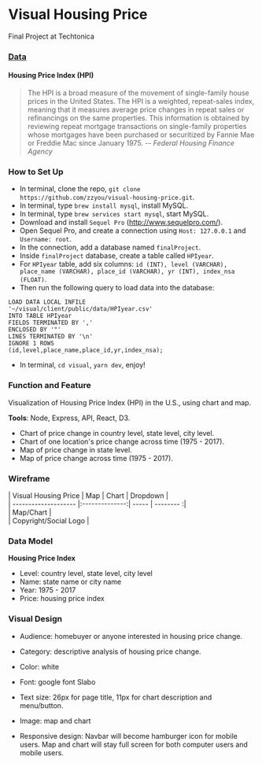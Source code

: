 # Visual Housing Price
Final Project at Techtonica

### [Data](https://www.fhfa.gov/KeyTopics/pages/house-price-index.aspx)
#### Housing Price Index (HPI)
> The HPI is a broad measure of the movement of single-family house prices in the United States. The HPI is a weighted, repeat-sales index, meaning that it measures average price changes in repeat sales or refinancings on the same properties.  This information is obtained by reviewing repeat mortgage transactions on single-family properties whose mortgages have been purchased or securitized by Fannie Mae or Freddie Mac since January 1975.
> -- *Federal Housing Finance Agency*

### How to Set Up
* In terminal, clone the repo, `git clone https://github.com/zzyou/visual-housing-price.git`.
* In terminal, type `brew install mysql`, install MySQL.
* In terminal, type `brew services start mysql`, start MySQL.
* Download and install `Sequel Pro` (http://www.sequelpro.com/).
* Open Sequel Pro, and create a connection using `Host: 127.0.0.1` and `Username: root`.
* In the connection, add a database named `finalProject`.
* Inside `finalProject` database, create a table called `HPIyear`.
* For `HPIyear` table, add six columns: `id (INT), level (VARCHAR), place_name (VARCHAR), place_id (VARCHAR), yr (INT), index_nsa (FLOAT)`. 
* Then run the following query to load data into the database:
```
LOAD DATA LOCAL INFILE
'~/visual/client/public/data/HPIyear.csv'
INTO TABLE HPIyear
FIELDS TERMINATED BY ','
ENCLOSED BY '"'
LINES TERMINATED BY '\n'
IGNORE 1 ROWS
(id,level,place_name,place_id,yr,index_nsa); 
```
* In terminal, `cd visual`, `yarn dev`, enjoy!

### Function and Feature
Visualization of Housing Price Index (HPI) in the U.S., using chart and map.


**Tools**: Node, Express, API, React, D3.

* Chart of price change in country level, state level, city level.
* Chart of one location's price change across time (1975 - 2017).
* Map of price change in state level.
* Map of price change across time (1975 - 2017).

### Wireframe

| Visual Housing Price | Map            | Chart | Dropdown   |  
| -------------------- |:--------------:| ----- | --------  :|  
| Map/Chart |  
| Copyright/Social Logo |  

### Data Model

**Housing Price Index**
* Level: country level, state level, city level
* Name: state name or city name
* Year: 1975 - 2017
* Price: housing price index

### Visual Design
* Audience: homebuyer or anyone interested in housing price change.
* Category: descriptive analysis of housing price change.
* Color: white
* Font: google font Slabo
* Text size: 26px for page title, 11px for chart description and menu/button.
* Image: map and chart

* Responsive design: Navbar will become hamburger icon for mobile users. Map and chart will stay full screen for both computer users and mobile users.
